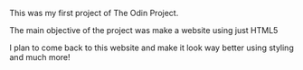 This was my first project of The Odin Project. 

The main objective of the project was make a website using just HTML5

I plan to come back to this website and make it look way better using styling and much more!
